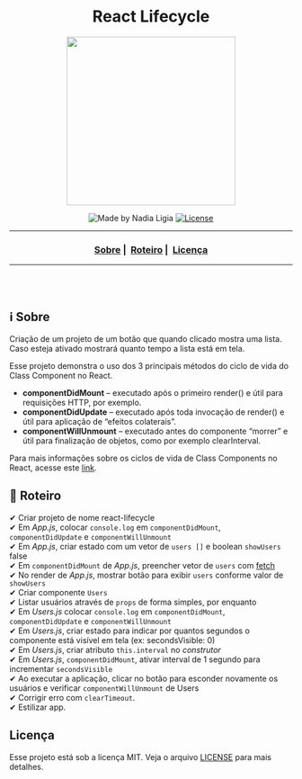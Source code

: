 <h1 align="center">React Lifecycle</h1>
<p align="center">
  <img src="../../assets/logo.jpeg" width="300" heigth="300">
</p>


<p align="center">
  <img alt="Made by Nadia Ligia" src="https://img.shields.io/badge/made%20by-Nadia%20Ligia-informational">
  
  <a href="license.md">
  <img alt="License" src="https://img.shields.io/badge/License-MIT-informational">
  </a>
</p>

___

<h3 align="center">
  <a href="#information_source-sobre">Sobre</a>&nbsp;|&nbsp;
  <a href="#book-especificações">Roteiro</a>&nbsp;|&nbsp;
  <a href="#licença">Licença</a>
</h3>

___

<br>
<br>

## ℹ️ Sobre

Criação de um projeto de um botão que quando clicado mostra uma lista. Caso esteja ativado mostrará quanto tempo a lista está em tela.

Esse projeto demonstra o uso dos 3 principais métodos do ciclo de vida do Class Component no React. 

- **componentDidMount** – executado após o primeiro render() e útil para requisições HTTP, por exemplo.
- **componentDidUpdate** – executado após toda invocação de render() e útil para aplicação de “efeitos colaterais”.
- **componentWillUnmount** – executado antes do componente “morrer” e útil para finalização de objetos, como por exemplo clearInterval.

Para mais informações sobre os ciclos de vida de Class Components no React, acesse este [link](https://reactjs.org/docs/react-component.html#the-component-lifecycle).


## 📖 Roteiro

✔ Criar projeto de nome react-lifecycle<br>
✔ Em *App.js*, colocar `console.log` em `componentDidMount`, `componentDidUpdate` e `componentWillUnmount`<br>
✔ Em *App.js*, criar estado com um vetor de `users []` e boolean `showUsers` false<br>
✔ Em `componentDidMount` de *App.js*, preencher vetor de `users` com [fetch](https://randomuser.me/api/?seed=rush&nat=br&results=10)<br>
✔ No render de *App.js*, mostrar botão para exibir `users` conforme valor de `showUsers`<br>
✔ Criar componente `Users`<br>
✔ Listar usuários através de `props` de forma simples, por enquanto<br>
✔ Em *Users.js* colocar `console.log` em `componentDidMount`, `componentDidUpdate` e `componentWillUnmount`<br>
✔ Em *Users.js*, criar estado para indicar por quantos segundos o componente está visível em tela (ex: secondsVisible: 0)<br>
✔ Em *Users.js*, criar atributo `this.interval` no *construtor*<br>
✔ Em *Users.js*, `componentDidMount`, ativar interval de 1 segundo para incrementar `secondsVisible`<br>
✔ Ao executar a aplicação, clicar no botão para esconder novamente os usuários e verificar `componentWillUnmount` de Users<br>
✔ Corrigir erro com `clearTimeout`.<br>
✔ Estilizar app.<br>

## Licença 
Esse projeto está sob a licença MIT. Veja o arquivo [LICENSE](../../LICENSE) para mais detalhes.
